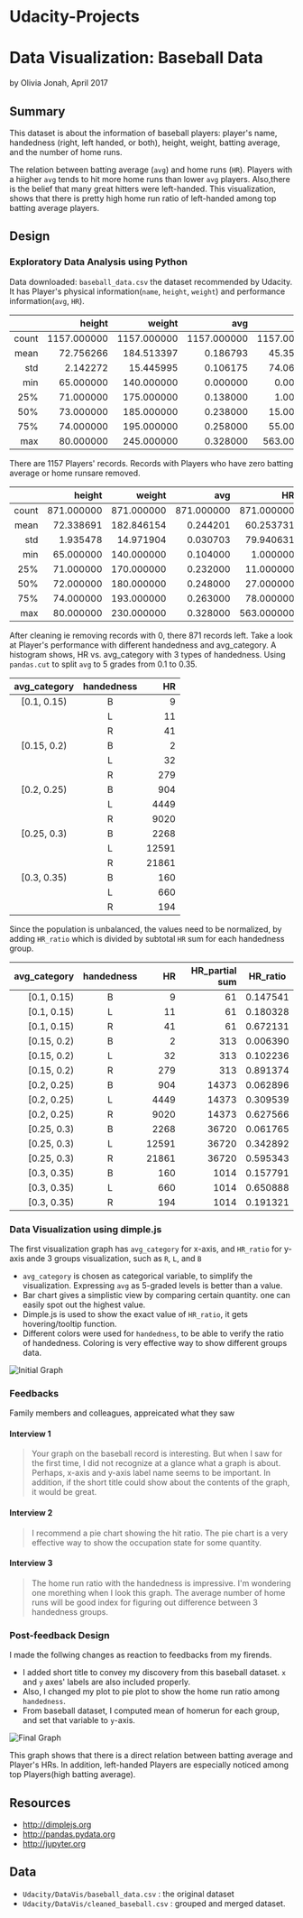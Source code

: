 # Udacity-Projects

# Data Visualization: Baseball Data
by Olivia Jonah, April 2017

## Summary ##

This dataset is about the information of baseball players:
 player's name, handedness (right, left handed, or both), height, weight, batting average, and the number of home runs.

The relation between batting average (`avg`) and home runs (`HR`).
Players with a hiigher `avg` tends to hit more home runs than lower `avg` players.
Also,there is the belief that many great hitters were left-handed. 
This visualization, shows that there is pretty high home run ratio of left-handed among top batting average players.

## Design ##
### Exploratory Data Analysis using Python ###
Data downloaded: `baseball_data.csv` the dataset recommended by Udacity.
It has Player's physical information(`name`, `height`, `weight`) and performance information(`avg`, `HR`).


|      |      height |      weight |         avg |          HR|
|-----:|------------:|------------:|------------:|-----------:|
|count | 1157.000000 | 1157.000000 | 1157.000000 | 1157.000000|
|mean  |   72.756266 |  184.513397 |    0.186793 |   45.359551|
|std   |    2.142272 |   15.445995 |    0.106175 |   74.065110|
|min   |   65.000000 |  140.000000 |    0.000000 |    0.000000|
|25%   |   71.000000 |  175.000000 |    0.138000 |    1.000000|
|50%   |   73.000000 |  185.000000 |    0.238000 |   15.000000|
|75%   |   74.000000 |  195.000000 |    0.258000 |   55.000000|
|max   |   80.000000 |  245.000000 |    0.328000 |  563.000000|

There are 1157 Players' records. Records with Players who have zero batting average or home runsare removed.

|      |     height |     weight |        avg |         HR|
|-----:|-----------:|-----------:|-----------:|----------:|
|count | 871.000000 | 871.000000 | 871.000000 | 871.000000|
|mean  |  72.338691 | 182.846154 |   0.244201 |  60.253731|
|std   |   1.935478 |  14.971904 |   0.030703 |  79.940631|
|min   |  65.000000 | 140.000000 |   0.104000 |   1.000000|
|25%   |  71.000000 | 170.000000 |   0.232000 |  11.000000|
|50%   |  72.000000 | 180.000000 |   0.248000 |  27.000000|
|75%   |  74.000000 | 193.000000 |   0.263000 |  78.000000|
|max   |  80.000000 | 230.000000 |   0.328000 | 563.000000|

After cleaning ie removing records with 0, there 871 records left. 
Take a look at Player's performance with different handedness and avg_category.
A histogram shows, HR vs. avg_category with 3 types of handedness. 
Using `pandas.cut` to split `avg` to 5 grades from 0.1 to 0.35.

|avg_category | handedness |    HR |
|:-----------:|:----------:|------:|
|[0.1, 0.15)  | B          |     9 |
|             | L          |    11 |
|             | R          |    41 |
|[0.15, 0.2)  | B          |     2 |
|             | L          |    32 |
|             | R          |   279 |
|[0.2, 0.25)  | B          |   904 |
|             | L          |  4449 |
|             | R          |  9020 |
|[0.25, 0.3)  | B          |  2268 |
|             | L          | 12591 |
|             | R          | 21861 |
|[0.3, 0.35)  | B          |   160 |
|             | L          |   660 |
|             | R          |   194 |

Since the population is unbalanced, the values need to be normalized,
by adding `HR_ratio` which is divided by subtotal `HR` sum for each handedness group.


|  avg_category | handedness |  HR  |   HR_partial sum | HR_ratio |
|--------------:|:----------:|-----:|-----------------:|:--------:|
|  [0.1, 0.15)  |         B  |    9 |    61            | 0.147541 |
|  [0.1, 0.15)  |         L  |   11 |    61            | 0.180328 |
|  [0.1, 0.15)  |         R  |   41 |    61            | 0.672131 |
|  [0.15, 0.2)  |         B  |    2 |   313            | 0.006390 |
|  [0.15, 0.2)  |         L  |   32 |   313            | 0.102236 |
|  [0.15, 0.2)  |         R  |  279 |   313            | 0.891374 |
|  [0.2, 0.25)  |         B  |  904 | 14373            | 0.062896 |
|  [0.2, 0.25)  |         L  | 4449 | 14373            | 0.309539 |
|  [0.2, 0.25)  |         R  | 9020 | 14373            | 0.627566 |
|  [0.25, 0.3)  |         B  | 2268 | 36720            | 0.061765 |
|  [0.25, 0.3)  |         L  |12591 | 36720            | 0.342892 |
|  [0.25, 0.3)  |         R  |21861 | 36720            | 0.595343 |
|  [0.3, 0.35)  |         B  |  160 |  1014            | 0.157791 |
|  [0.3, 0.35)  |         L  |  660 |  1014            | 0.650888 |
|  [0.3, 0.35)  |         R  |  194 |  1014            | 0.191321 |

### Data Visualization using dimple.js ###
The first visualization graph has `avg_category` for x-axis, and `HR_ratio` for y-axis ande 3 groups visualization,
such as `R`, `L`,  and `B`

* `avg_category` is chosen as categorical variable, to simplify the visualization. Expressing `avg` as 5-graded levels is better than a value.
* Bar chart gives a simplistic view by comparing certain quantity.  one can easily spot out the highest value.
* Dimple.js is used to show the exact value of `HR_ratio`, it gets hovering/tooltip function.
* Different colors were used for `handedness`,  to be able to verify the ratio of handedness. Coloring is very effective way to show different groups data.


![Initial Graph](https://github.com/)

### Feedbacks ###
Family members and colleagues, appreicated what they saw

#### Interview 1 ####
> Your graph on the baseball record is interesting. But when I saw for the first time, I did not recognize at a glance what a graph is about. Perhaps, x-axis and y-axis label name seems to be important. In addition, if the short title could show about the contents of the graph, it would be great.

#### Interview 2 ####
> I recommend a pie chart showing the hit ratio. The pie chart is a very effective way to show the occupation state for some quantity.

#### Interview 3 ####
> The home run ratio with the handedness is impressive. I'm wondering one morething when I look this graph. The average number of home runs will be good index for figuring out difference between 3 handedness groups.

### Post-feedback Design ###
I made the follwing changes as reaction to feedbacks from my firends.

* I added short title to convey my discovery from this baseball dataset. `x` and `y` axes' labels are also included properly.
* Also, I changed my plot to pie plot to show the home run ratio among `handedness`.
* From baseball dataset, I computed mean of homerun for each group, and set that variable to `y`-axis.

![Final Graph](https://github.com/)

This graph shows that there is a direct relation between batting average and Player's HRs. In addition, left-handed Players are especially noticed among top Players(high batting average).

## Resources ##
* http://dimplejs.org
* http://pandas.pydata.org
* http://jupyter.org

## Data ##
* `Udacity/DataVis/baseball_data.csv` : the original dataset
* `Udacity/DataVis/cleaned_baseball.csv` : grouped and merged dataset.
